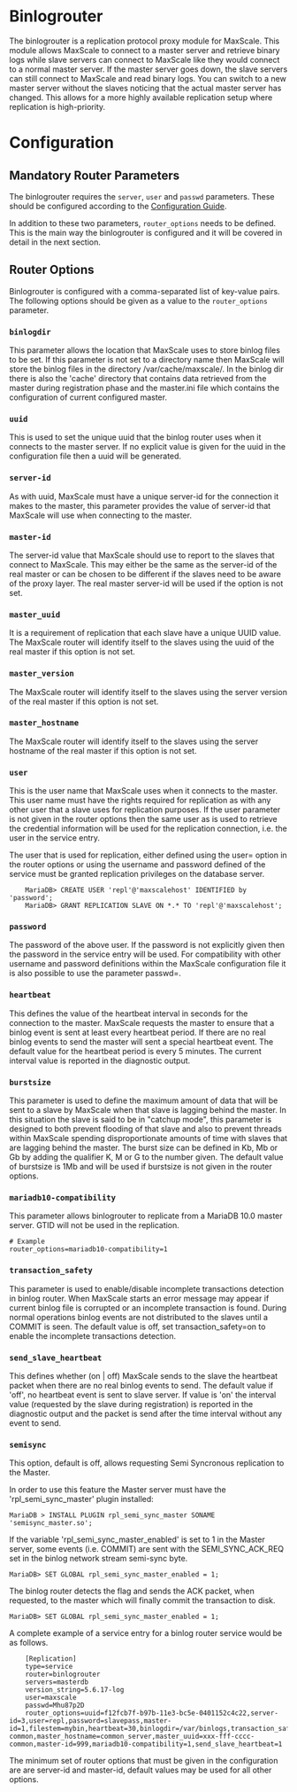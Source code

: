 # Binlogrouter

The binlogrouter is a replication protocol proxy module for MaxScale. This module allows MaxScale to connect to a master server and retrieve binary logs while slave servers can connect to MaxScale like they would connect to a normal master server. If the master server goes down, the slave servers can still connect to MaxScale and read binary logs. You can switch to a new master server without the slaves noticing that the actual master server has changed. This allows for a more highly available replication setup where replication is high-priority.

# Configuration

## Mandatory Router Parameters

The binlogrouter requires the `server`, `user` and `passwd` parameters. These should be configured according to the [Configuration Guide](../Getting-Started/Configuration-Guide.md#service).

In addition to these two parameters, `router_options` needs to be defined. This is the main way the binlogrouter is configured and it will be covered in detail in the next section.

## Router Options

Binlogrouter is configured with a comma-separated list of key-value pairs. The following options should be given as a value to the `router_options` parameter.

### `binlogdir`

This parameter allows the location that MaxScale uses to store binlog files to be set. If this parameter is not set to a directory name then MaxScale will store the binlog files in the directory /var/cache/maxscale/<Service Name>.
In the binlog dir there is also the 'cache' directory that contains data retrieved from the master during registration phase and the master.ini file which contains the configuration of current configured master.

### `uuid`

This is used to set the unique uuid that the binlog router uses when it connects to the master server.
If no explicit value is given for the uuid in the configuration file then a uuid will be generated.

### `server-id`

As with uuid, MaxScale must have a unique server-id for the connection it makes to the master, this parameter provides the value of server-id that MaxScale will use when connecting to the master.

### `master-id`

The server-id value that MaxScale should use to report to the slaves that connect to MaxScale.
This may either be the same as the server-id of the real master or can be chosen to be different if the slaves need to be aware of the proxy layer.
The real master server-id will be used if the option is not set.

### `master_uuid`

It is a requirement of replication that each slave have a unique UUID value. The MaxScale router will identify itself to the slaves using the uuid of the real master if this option is not set.

### `master_version`

The MaxScale router will identify itself to the slaves using the server version of the real master if this option is not set.

### `master_hostname`

The MaxScale router will identify itself to the slaves using the server hostname of the real master if this option is not set.

### `user`

This is the user name that MaxScale uses when it connects to the master. This user name must have the rights required for replication as with any other user that a slave uses for replication purposes. If the user parameter is not given in the router options then the same user as is used to retrieve the credential information will be used for the replication connection, i.e. the user in the service entry.

The user that is used for replication, either defined using the user= option in the router options or using the username and password defined of the service must be granted replication privileges on the database server.

```
    MariaDB> CREATE USER 'repl'@'maxscalehost' IDENTIFIED by 'password';
    MariaDB> GRANT REPLICATION SLAVE ON *.* TO 'repl'@'maxscalehost';
```

### `password`

The password of the above user. If the password is not explicitly given then the password in the service entry will be used. For compatibility with other username and password definitions within the MaxScale configuration file it is also possible to use the parameter passwd=.

### `heartbeat`

This defines the value of the heartbeat interval in seconds for the connection to the master. MaxScale requests the master to ensure that a binlog event is sent at least every heartbeat period. If there are no real binlog events to send the master will sent a special heartbeat event. The default value for the heartbeat period is every 5 minutes. The current interval value is reported in the diagnostic output.

### `burstsize`

This parameter is used to define the maximum amount of data that will be sent to a slave by MaxScale when that slave is lagging behind the master. In this situation the slave is said to be in "catchup mode", this parameter is designed to both prevent flooding of that slave and also to prevent threads within MaxScale spending disproportionate amounts of time with slaves that are lagging behind the master. The burst size can be defined in Kb, Mb or Gb by adding the qualifier K, M or G to the number given. The default value of burstsize is 1Mb and will be used if burstsize is not given in the router options.

### `mariadb10-compatibility`

This parameter allows binlogrouter to replicate from a MariaDB 10.0 master server. GTID will not be used in the replication.

```
# Example
router_options=mariadb10-compatibility=1
```

### `transaction_safety`

This parameter is used to enable/disable incomplete transactions detection in binlog router.
When MaxScale starts an error message may appear if current binlog file is corrupted or an incomplete transaction is found.
During normal operations binlog events are not distributed to the slaves until a COMMIT is seen.
The default value is off, set transaction_safety=on to enable the incomplete transactions detection.

### `send_slave_heartbeat`

This defines whether (on | off) MaxScale sends to the slave the heartbeat packet when there are no real binlog events to send. The default value if 'off', no heartbeat event is sent to slave server. If value is 'on' the interval value (requested by the slave during registration) is reported in the diagnostic output and the packet is send after the time interval without any event to send.

### `semisync`

This option, default is off, allows requesting Semi Syncronous replication to the Master.

In order to use this feature the Master server must have the 'rpl_semi_sync_master' plugin installed:

```
MariaDB > INSTALL PLUGIN rpl_semi_sync_master SONAME 'semisync_master.so'; 
```

If the variable 'rpl_semi_sync_master_enabled' is set to 1 in the Master server, some events (i.e. COMMIT) are sent with the SEMI_SYNC_ACK_REQ set in the binlog network stream semi-sync byte.

```
MariaDB> SET GLOBAL rpl_semi_sync_master_enabled = 1;
```

The binlog router detects the flag and sends the ACK packet, when requested, to the master which will finally commit the transaction to disk.

```
MariaDB> SET GLOBAL rpl_semi_sync_master_enabled = 1;
```


A complete example of a service entry for a binlog router service would be as follows.

```
    [Replication]
    type=service
    router=binlogrouter
    servers=masterdb
    version_string=5.6.17-log
    user=maxscale
    passwd=Mhu87p2D
    router_options=uuid=f12fcb7f-b97b-11e3-bc5e-0401152c4c22,server-id=3,user=repl,password=slavepass,master-id=1,filestem=mybin,heartbeat=30,binlogdir=/var/binlogs,transaction_safety=1,master_version=5.6.19-common,master_hostname=common_server,master_uuid=xxx-fff-cccc-common,master-id=999,mariadb10-compatibility=1,send_slave_heartbeat=1
```

The minimum set of router options that must be given in the configuration are are server-id and master-id, default values may be used for all other options.
